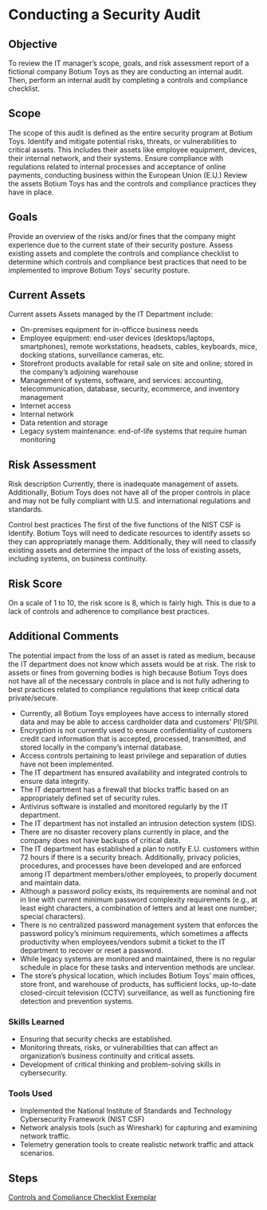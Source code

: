 # Conducting a Security Audit

## Objective  
To review the IT manager’s scope, goals, and risk assessment report of a fictional company Botium Toys as they are conducting an internal audit. Then, perform an internal audit by completing a controls and compliance checklist.

## Scope
The scope of this audit is defined as the entire security program at Botium Toys. Identify and mitigate potential risks, threats, or vulnerabilities to critical assets. This includes their assets like employee equipment, devices, their internal network, and their systems. Ensure compliance with regulations related to internal processes and acceptance of online payments, conducting business within the European Union (E.U.) Review the assets Botium Toys has and the controls and compliance practices they have in place.

## Goals
Provide an overview of the risks and/or fines that the company might experience due to the current state of their security posture. Assess existing assets and complete the controls and compliance checklist to determine which controls and compliance best practices that need to be implemented to improve Botium Toys’ security posture.

## Current Assets
Current assets
Assets managed by the IT Department include:
- On-premises equipment for in-officce business needs
- Employee equipment: end-user devices (desktops/laptops, smartphones), remote workstations, headsets, cables, keyboards, mice, docking stations, surveillance cameras, etc.
- Storefront products available for retail sale on site and online; stored in the company’s adjoining warehouse
- Management of systems, software, and services: accounting, telecommunication, database, security, ecommerce, and inventory management
- Internet access
- Internal network
- Data retention and storage
- Legacy system maintenance: end-of-life systems that require human monitoring

## Risk Assessment
Risk description
Currently, there is inadequate management of assets. Additionally, Botium Toys does not have all of the proper controls in place and may not be fully compliant with U.S. and international regulations and standards.

Control best practices
The first of the five functions of the NIST CSF is Identify. Botium Toys will need to dedicate resources to identify assets so they can appropriately manage them. Additionally, they will need to classify existing assets and determine the impact of the loss of existing assets, including systems, on business continuity.

## Risk Score
On a scale of 1 to 10, the risk score is 8, which is fairly high. This is due to a lack of controls and adherence to compliance best practices.

## Additional Comments
The potential impact from the loss of an asset is rated as medium, because the IT department does not know which assets would be at risk. The risk to assets or fines from governing bodies is high because Botium Toys does not have all of the necessary controls in place and is not fully adhering to best practices related to compliance regulations that keep critical data private/secure.
- Currently, all Botium Toys employees have access to internally stored data and may be able to access cardholder data and customers’ PII/SPII.
- Encryption is not currently used to ensure confidentiality of customers credit card information that is accepted, processed, transmitted, and stored locally in the company’s internal database.
- Access controls pertaining to least privilege and separation of duties have not been implemented.
- The IT department has ensured availability and integrated controls to ensure data integrity.
- The IT department has a firewall that blocks traffic based on an appropriately defined set of security rules.
- Antivirus software is installed and monitored regularly by the IT department.
- The IT department has not installed an intrusion detection system (IDS).
- There are no disaster recovery plans currently in place, and the company does not have backups of critical data.
- The IT department has established a plan to notify E.U. customers within 72 hours if there is a security breach. Additionally, privacy policies, procedures, and processes have been developed and are enforced among IT department members/other employees, to properly document and maintain data.
- Although a password policy exists, its requirements are nominal and not in line with current minimum password complexity requirements (e.g., at least eight characters, a combination of letters and at least one number; special characters).
- There is no centralized password management system that enforces the password policy’s minimum requirements, which sometimes a
affects productivity when employees/vendors submit a ticket to the IT department to recover or reset a password.
- While legacy systems are monitored and maintained, there is no regular schedule in place for these tasks and intervention methods are unclear.
- The store’s physical location, which includes Botium Toys’ main offices, store front, and warehouse of products, has sufficient locks, up-to-date closed-circuit television (CCTV) surveillance, as well as functioning fire detection and prevention systems.

### Skills Learned

- Ensuring that security checks are established.
- Monitoring threats, risks, or vulnerabilities that can affect an organization’s business continuity and critical assets.
- Development of critical thinking and problem-solving skills in cybersecurity.

### Tools Used

- Implemented the National Institute of Standards and Technology Cybersecurity Framework (NIST CSF)
- Network analysis tools (such as Wireshark) for capturing and examining network traffic.
- Telemetry generation tools to create realistic network traffic and attack scenarios.

## Steps
<a href="https://docs.google.com/document/d/1Wu5maJVR65YER7_cQAlPMOFMkEQigkfvVIbVKaFDg4g/edit?usp=sharing">Controls and Compliance Checklist Exemplar</a>

